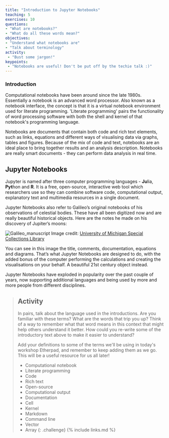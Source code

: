 ```yaml
---
title: "Introduction to Jupyter Notebooks"
teaching: 5
exercises: 10
questions:
- "What are notebooks?"
- "What do all these words mean?"
objectives:
- "Understand what notebooks are"
- "Talk about terminology"
activity:
 - "Bust some jargon!"
keypoints:
 - "Notebooks are useful! Don't be put off by the techie talk :)"
---
```


### Introduction

Computational notebooks have been around since the late 1980s. Essentially a notebook is an advanced word processor. Also known as a notebook interface, the concept is that it is a virtual notebook environment used for literate programming. 'Literate programming' pairs the functionality of word processing software with both the shell and kernel of that notebook's programming language.

Notebooks are documents that contain both code and rich text elements, such as links, equations and different ways of visualising data via graphs, tables and figures. Because of the mix of code and text, notebooks are an ideal place to bring together results and an analysis description. Notebooks are really smart documents - they can perform data analysis in real time.

## Jupyter Notebooks

Jupyter is named after three computer programming languages - **Ju**lia, **Pyt**hon and **R**. It is a free, open-source, interactive web tool  which researchers use so they can combine software code, computational output, explanatory text and multimedia resources in a single document.

Jupyter Notebooks also refer to Galileo’s original notebooks of his observations of celestial bodies. These have all been digitized now and are really beautiful historical objects. Here are the notes he made on his discovery of Jupiter’s moons:

![Galileo_manuscript](\Introduction_to_Jupyter_notebooks\images\Galileo.png)
Image credit: [University of Michigan Special Collections Library](https://www.lib.umich.edu/special-collections-research-center/galileo-manuscript)

You can see in this image the title, comments, documentation, equations and diagrams. That’s what Jupyter Notebooks are designed to do, with the added bonus of the computer performing the calculations and creating the visualisations on your behalf. A beautiful 21st century object instead.

Jupyter Notebooks have exploded in popularity over the past couple of years, now supporting additional languages and being used by more and more people from different disciplines.

>## Activity
>
>In pairs, talk about the language used in the introductions. Are you familiar with these terms? What are the words that trip you up? Think of a way to remember what that word means in this context that might help others understand it better. How could you re-write some of the introductory text above to make it easier to understand?
>
>Add your definitions to some of the terms we'll be using in today's workshop Etherpad, and remember to keep adding them as we go. This will be a useful resource for us all later!
>
> - Computational notebook
> - Literate programming
> - Code
> - Rich text
> - Open-source
> - Computational output
> - Documentation
> - Cell
> - Kernel
> - Markdown
> - Command line
> - Vector
> - Array
{: .challenge}
{% include links.md %}
